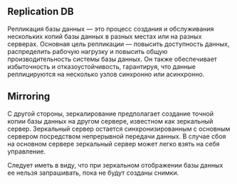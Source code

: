 ## Replication DB
Репликация базы данных — это процесс создания и обслуживания нескольких копий базы данных в разных местах или на разных серверах. Основная цель репликации — повысить доступность данных, распределить рабочую нагрузку и повысить общую производительность системы базы данных. Он также обеспечивает избыточность и отказоустойчивость, гарантируя, что данные реплицируются на несколько узлов синхронно или асинхронно.

## Mirroring 
С другой стороны, зеркалирование предполагает создание точной копии базы данных на другом сервере, известном как зеркальный сервер. Зеркальный сервер остается синхронизированным с основным сервером посредством непрерывной передачи данных. В случае сбоя на основном сервере зеркальный сервер может легко взять на себя управление.

Следует иметь в виду, что при зеркальном отображении базы данных ее нельзя запрашивать, пока не будут созданы снимки.